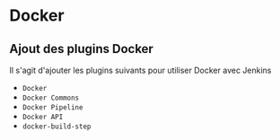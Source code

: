 # Docker

## **Ajout des plugins Docker**

Il s'agit d'ajouter les plugins suivants pour utiliser Docker avec Jenkins

* `Docker`
* `Docker Commons`
* `Docker Pipeline`
* `Docker API`
* `docker-build-step`

<figure><img src="https://github.com/smontri/esgi-devsecops/raw/main/images/docker-plugins.jpg" alt=""><figcaption></figcaption></figure>
